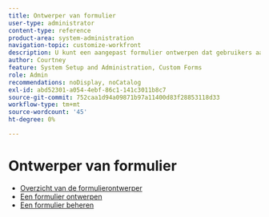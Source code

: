 ```yaml
---
title: Ontwerper van formulier
user-type: administrator
content-type: reference
product-area: system-administration
navigation-topic: customize-workfront
description: U kunt een aangepast formulier ontwerpen dat gebruikers aan een Workfront-object kunnen koppelen. Gebruikers die aan het object werken, kunnen het aangepaste formulier invullen om informatie over het object te geven.
author: Courtney
feature: System Setup and Administration, Custom Forms
role: Admin
recommendations: noDisplay, noCatalog
exl-id: abd52301-a054-4ebf-86c1-141c3011b8c7
source-git-commit: 752caa1d94a09871b97a11400d83f28853118d33
workflow-type: tm+mt
source-wordcount: '45'
ht-degree: 0%

---
```


# Ontwerper van formulier

* [Overzicht van de formulierontwerper](/help/quicksilver/administration-and-setup/customize-workfront/create-manage-custom-forms/form-designer/form-designer-overview.md)
* [Een formulier ontwerpen](/help/quicksilver/administration-and-setup/customize-workfront/create-manage-custom-forms/form-designer/design-a-form/design-a-form-toc.md)
* [Een formulier beheren](/help/quicksilver/administration-and-setup/customize-workfront/create-manage-custom-forms/form-designer/manage-a-form/manage-a-form-toc.md)
